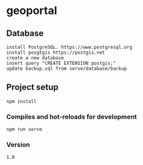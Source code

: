 # geoportal

## Database
```
install PostgreSQL. https://www.postgresql.org
install posgtgis https://postgis.net
create a new database
insert query "CREATE EXTENSION postgis;"
update backup.sql from serve/database/backup
```

## Project setup
```
npm install

```

### Compiles and hot-reloads for development
```
npm run serve
```
### Version
```
1.0
```